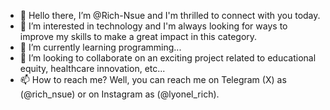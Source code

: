 - 👋 Hello there, I’m @Rich-Nsue and I'm thrilled to connect with you today.
- 👀 I’m interested in technology and I'm always looking for ways to improve my skills to make a great impact in this category.
- 🌱 I’m currently learning programming...
- 💞️ I’m looking to collaborate on an exciting project related to educational equity, healthcare innovation, etc...
- 📫 How to reach me? Well, you can reach me on  Telegram (X) as (@rich_nsue) or on Instagram as (@lyonel_rich).

<!---
Rich-Nsue/Rich-Nsue is a ✨ special ✨ repository because its `README.md` (this file) appears on your GitHub profile.
You can click the Preview link to take a look at your changes.
--->

